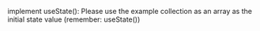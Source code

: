 implement useState():
    Please use the example collection as an array as the initial state value (remember: useState())